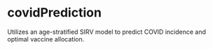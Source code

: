 # covidPrediction
Utilizes an age-stratified SIRV model to predict COVID incidence and optimal vaccine allocation.
